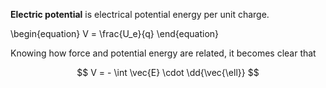 **Electric potential** is electrical potential energy per unit charge.

\begin{equation}
V = \frac{U_e}{q}
\end{equation}

Knowing how force and potential energy are related, it becomes clear that

$$
V = - \int \vec{E} \cdot \dd{\vec{\ell}}
$$